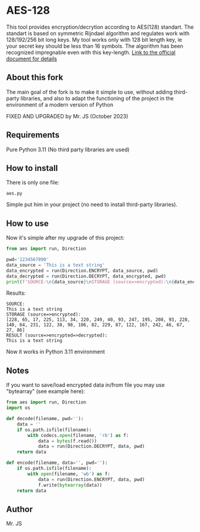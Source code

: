AES-128
==============
This tool provides encryption/decrytion according to AES(128) standart. The standart is based on symmetric Rijndael algorithm and regulates work with 128/192/256 bit long keys.
My tool works only with 128 bit length key, ie your secret key should be less than 16 symbols. The algorithm has been recognized impregnable even with this key-length.
[Link to the official document for details](http://csrc.nist.gov/publications/fips/fips197/fips-197.pdf) 

## About this fork

The main goal of the fork is to make it simple to use, without adding third-party libraries, and also to adapt the functioning of the project in the environment of a modern version of Python

FIXED AND UPGRADED by Mr. JS (October 2023)

## Requirements

Pure Python 3.11 (No third party libraries are used)

## How to install

There is only one file:

```
aes.py
```

Simple put him in your project (no need to install third-party libraries).

## How to use

Now it's simple after my upgrade of this project:

```python
from aes import run, Direction

pwd='1234567890'
data_source = 'This is a text string'
data_encrypted = run(Direction.ENCRYPT, data_source, pwd)
data_decrypted = run(Direction.DECRYPT, data_encrypted, pwd)
print(f'SOURCE:\n{data_source}\nSTORAGE (source=>encrypted):\n{data_encrypted}\nRESULT (source=>encrypted=>decrypted):\n{data_decrypted}')
```
Results:
```
SOURCE:
This is a text string
STORAGE (source=>encrypted):
[228, 65, 17, 225, 113, 34, 220, 249, 40, 93, 247, 195, 208, 93, 228, 140, 64, 231, 122, 38, 98, 186, 82, 229, 87, 122, 167, 242, 46, 67, 27, 86]
RESULT (source=>encrypted=>decrypted):
This is a text string
```
Now it works in Python 3.11 environment

## Notes

If you want to save/load encrypted data in/from file you may use "bytearray" (see example here):

```python
from aes import run, Direction
import os

def decode(filename, pwd=''):
    data = ''
    if os.path.isfile(filename):
        with codecs.open(filename, 'rb') as f:
            data = bytes(f.read())
            data = run(Direction.DECRYPT, data, pwd)
    return data

def encode(filename, data='', pwd=''):
    if os.path.isfile(filename):
        with open(filename, 'wb') as f:
            data = run(Direction.ENCRYPT, data, pwd)
            f.write(bytearray(data))
    return data
```

## Author

Mr. JS

